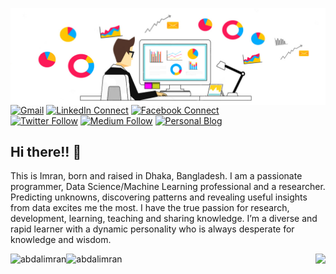 <a target="_blank" href="https://abdalimran.github.io"><img width="510" align="right" src="https://github.com/abdalimran/abdalimran.github.io/raw/master/images/analytics_cover.jpg"></a>

[![Gmail](https://img.shields.io/badge/%20-Send%20Mail-black?color=14171A&labelColor=ef5350&logo=gmail&logoColor=ffffff)](mailto:abdalimran@gmail.com)
[![LinkedIn Connect](https://img.shields.io/badge/%20-Connect-black?color=14171A&labelColor=0077B5&logo=linkedin&logoColor=ffffff)](https://www.linkedin.com/in/abdalimran/)
[![Facebook Connect](https://img.shields.io/badge/%20-Connect-black?color=14171A&labelColor=4267B2&logo=facebook&logoColor=ffffff)](https://www.facebook.com/abdalimran/)<br>
[![Twitter Follow](https://img.shields.io/badge/%20-Follow-black?color=14171A&labelColor=37474f&logo=twitter&logoColor=4fc3f7)](https://twitter.com/AbdullahAlImran)
[![Medium Follow](https://img.shields.io/badge/%20-Follow-black?color=14171A&labelColor=050404&logo=medium&logoColor=ffffff)](https://medium.com/@abdalimran)
[![Personal Blog](https://img.shields.io/badge/%20-Blog-black?color=14171A&labelColor=F57C00&logo=blogger&logoColor=ffffff)](https://imranabdullah.com)
<!---
[![Kaggle Follow](https://img.shields.io/badge/%20-Follow-black?color=14171A&labelColor=37474f&logo=kaggle&logoColor=4fc3f7)](https://kaggle.com/abdalimran)
-->

## Hi there!! 👋
This is Imran, born and raised in Dhaka, Bangladesh. I am a passionate programmer, Data Science/Machine Learning professional and a researcher. Predicting unknowns, discovering patterns and revealing useful insights from data excites me the most. I have the true passion for research, development, learning, teaching and sharing knowledge. I’m a diverse and rapid learner with a dynamic personality who is always desperate for knowledge and wisdom.<br>

<!-- <img width="380" align="center" src="https://github-readme-stats.vercel.app/api?username=abdalimran&show_icons=true" alt="abdalimran"/> -->

<div>
  <img height="185" align="left" src="https://github-readme-stats.vercel.app/api?username=abdalimran&count_private=true&show_icons=true&theme=dracula" alt="abdalimran"/>
  <img height="185" align="right" src="https://github-readme-stats.vercel.app/api/top-langs/?username=abdalimran&theme=dracula&langs_count=10&layout=compact&hide=php"/>
</div>

<img height="155" align="left" src="https://github-profile-trophy.vercel.app/?username=abdalimran&theme=dracula" alt="abdalimran"/>
<!-- [![trophy](https://github-profile-trophy.vercel.app/?username=abdalimran&theme=dracula)](https://github.com/ryo-ma/github-profile-trophy) -->
